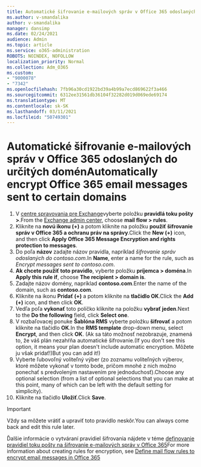 ```yaml
---
title: Automatické šifrovanie e-mailových správ v Office 365 odoslaných do určitých domén
ms.author: v-smandalika
author: v-smandalika
manager: dansimp
ms.date: 02/24/2021
audience: Admin
ms.topic: article
ms.service: o365-administration
ROBOTS: NOINDEX, NOFOLLOW
localization_priority: Normal
ms.collection: Adm_O365
ms.custom:
- "9000078"
- "7342"
ms.openlocfilehash: 7fb96a30cd1922bd39a4b99a7ecd869622f3a466
ms.sourcegitcommit: 6312ee31561db36104f32282d019d069ede69174
ms.translationtype: MT
ms.contentlocale: sk-SK
ms.lasthandoff: 03/11/2021
ms.locfileid: "50749301"
---
```

# <a name="automatically-encrypt-office-365-email-messages-sent-to-certain-domains"></a><span data-ttu-id="21164-102">Automatické šifrovanie e-mailových správ v Office 365 odoslaných do určitých domén</span><span class="sxs-lookup"><span data-stu-id="21164-102">Automatically encrypt Office 365 email messages sent to certain domains</span></span>

1. <span data-ttu-id="21164-103">V [centre spravovania pre Exchange](https://outlook.office365.com/ecp/)vyberte položku **pravidlá toku pošty >**.</span><span class="sxs-lookup"><span data-stu-id="21164-103">From the [Exchange admin center](https://outlook.office365.com/ecp/), choose **mail flow > rules**.</span></span> 
2. <span data-ttu-id="21164-104">Kliknite na **novú ikonu (+)** a potom kliknite na položku **použiť šifrovanie správ v Office 365 a ochranu práv na správy**.</span><span class="sxs-lookup"><span data-stu-id="21164-104">Click the **New (+)** icon, and then click **Apply Office 365 Message Encryption and rights protection to messages**.</span></span>
3. <span data-ttu-id="21164-105">Do poľa **názov** zadajte názov pravidla, napríklad *šifrovanie správ odoslaných do contoso.com*.</span><span class="sxs-lookup"><span data-stu-id="21164-105">In **Name**, enter a name for the rule, such as *Encrypt messages sent to contoso.com*.</span></span>
4. <span data-ttu-id="21164-106">**Ak chcete použiť toto pravidlo**, vyberte položku **príjemca > doména**.</span><span class="sxs-lookup"><span data-stu-id="21164-106">In **Apply this rule if**, choose **The recipient > domain is**.</span></span> 
5. <span data-ttu-id="21164-107">Zadajte názov domény, napríklad **contoso.com**.</span><span class="sxs-lookup"><span data-stu-id="21164-107">Enter the name of the domain, such as **contoso.com**.</span></span>
6. <span data-ttu-id="21164-108">Kliknite na ikonu **Pridať (+)** a potom kliknite na **tlačidlo OK**.</span><span class="sxs-lookup"><span data-stu-id="21164-108">Click the **Add (+)** icon, and then click **OK**.</span></span>
7. <span data-ttu-id="21164-109">Vedľa poľa **vykonať** toto políčko kliknite na položku **vybrať jeden**.</span><span class="sxs-lookup"><span data-stu-id="21164-109">Next to the **Do the following** field, click **Select one**.</span></span> 
8. <span data-ttu-id="21164-110">V rozbaľovacej ponuke **Šablóna RMS** vyberte položku **šifrovať** a potom kliknite na tlačidlo **OK**.</span><span class="sxs-lookup"><span data-stu-id="21164-110">In the **RMS template** drop-down menu, select **Encrypt**, and then click **OK**.</span></span> <span data-ttu-id="21164-111">(Ak sa táto možnosť nezobrazuje, znamená to, že váš plán nezahŕňa automatické šifrovanie.</span><span class="sxs-lookup"><span data-stu-id="21164-111">(If you don't see this option, it means your plan doesn't include automatic encryption.</span></span> <span data-ttu-id="21164-112">Môžete ju však pridať!)</span><span class="sxs-lookup"><span data-stu-id="21164-112">But you can add it!)</span></span>
9. <span data-ttu-id="21164-113">Vyberte ľubovoľný voliteľný výber (zo zoznamu voliteľných výberov, ktoré môžete vykonať v tomto bode, pričom mnohé z nich možno ponechať s predvoleným nastavením pre jednoduchosť).</span><span class="sxs-lookup"><span data-stu-id="21164-113">Choose any optional selection (from a list of optional selections that you can make at this point, many of which can be left with the default setting for simplicity).</span></span>
10. <span data-ttu-id="21164-114">Kliknite na tlačidlo **Uložiť**.</span><span class="sxs-lookup"><span data-stu-id="21164-114">Click **Save**.</span></span>

> [!IMPORTANT]
> <span data-ttu-id="21164-115">Vždy sa môžete vrátiť a upraviť toto pravidlo neskôr.</span><span class="sxs-lookup"><span data-stu-id="21164-115">You can always come back and edit this rule later.</span></span>

<span data-ttu-id="21164-116">Ďalšie informácie o vytváraní pravidiel šifrovania nájdete v téme [definovanie pravidiel toku pošty na šifrovanie e-mailových správ v Office 365](https://docs.microsoft.com/microsoft-365/compliance/define-mail-flow-rules-to-encrypt-email)</span><span class="sxs-lookup"><span data-stu-id="21164-116">For more information about creating rules for encryption, see [Define mail flow rules to encrypt email messages in Office 365](https://docs.microsoft.com/microsoft-365/compliance/define-mail-flow-rules-to-encrypt-email)</span></span>